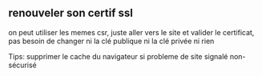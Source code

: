## renouveler son certif ssl

on peut utiliser les memes csr, juste aller vers le site et valider le certificat, pas besoin de changer ni la clé
publique
ni la clé privée ni rien

Tips: supprimer le cache du navigateur si probleme de site signalé non-sécurisé